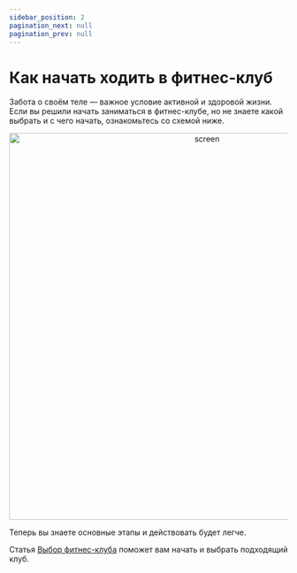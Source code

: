 ```yaml
---
sidebar_position: 2
pagination_next: null
pagination_prev: null
---
```


# Как начать ходить в фитнес-клуб

Забота о своём теле — важное условие активной и здоровой жизни. Если вы решили начать заниматься в фитнес-клубе, но не знаете какой выбрать и с чего начать, ознакомьтесь со схемой ниже.

<!-- <p align="center">
<img src="/my-website/img/Scheme.png" alt="screen" width="700px"/>
</p> -->

<p align="center">
<img src="/my-website/img/diagram.png" alt="screen" width="700px"/>
</p>



Теперь вы знаете основные этапы и действовать будет легче.

Статья [Выбор фитнес-клуба](/docs/Как%20начать%20ходить%20в%20фитнес%20клуб/Выбор%20фитнес-клуба) поможет вам начать и выбрать подходящий клуб.